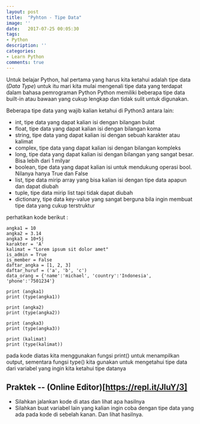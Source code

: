 ```yaml
---
layout: post
title:  "Pyhton - Tipe Data"
image: ''
date:   2017-07-25 00:05:30
tags:
- Python
description: ''
categories:
- Learn Python
comments: true
---
```


Untuk belajar Python, hal pertama yang harus kita ketahui adalah tipe data (*Data Type*)
untuk itu mari kita mulai mengenali tipe data yang terdapat dalam bahasa pemrograman Python
Python memiliki beberapa tipe data built-in atau bawaan yang cukup lengkap dan tidak sulit untuk digunakan.

Beberapa tipe data yang wajib kalian ketahui di Python3 antara lain:

- int, tipe data yang dapat kalian isi dengan bilangan bulat
- float, tipe data yang dapat kalian isi dengan bilangan koma
- string, tipe data yang dapat kalian isi dengan sebuah karakter atau kalimat
- complex, tipe data yang dapat kalian isi dengan bilangan kompleks
- long, tipe data yang dapat kalian isi dengan bilangan yang sangat besar. Bisa lebih dari 1 milyar
- boolean, tipe data yang dapat kalian isi untuk mendukung operasi bool. Nilanya hanya True dan False
- list, tipe data mirip array yang bisa kalian isi dengan tipe data apapun dan dapat diubah
- tuple, tipe data mirip list tapi tidak dapat diubah
- dictionary, tipe data key-value yang sangat berguna bila ingin membuat tipe data yang cukup terstruktur

perhatikan kode berikut :

```
angka1 = 10
angka2 = 3.14
angka3 = 10+5j
karakter = 'A'
kalimat = "Lorem ipsum sit dolor amet"
is_admin = True
is_member = False
daftar_angka = [1, 2, 3]
daftar_huruf = ('a', 'b', 'c')
data_orang = {'name':'michael', 'country':'Indonesia', 'phone':'7501234'}

print (angka1)
print (type(angka1))

print (angka2)
print (type(angka2))

print (angka3)
print (type(angka3))

print (kalimat)
print (type(kalimat))
```

pada kode diatas kita menggunakan fungsi print() untuk menampilkan output,
sementara fungsi type() kita gunakan untuk mengetahui tipe data dari variabel yang ingin kita ketahui tipe datanya

## Praktek -- (Online Editor)[https://repl.it/JluY/3]
  - Silahkan jalankan kode di atas dan lihat apa hasilnya
  - Silahkan buat variabel lain yang kalian ingin coba dengan tipe data yang ada pada kode di sebelah kanan. Dan lihat hasilnya.
